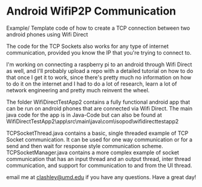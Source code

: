 # Android WifiP2P Communication
 Example/ Template code of how to create a TCP connection between two android phones using Wifi Direct
 
 The code for the TCP Sockets also works for any type of internet communication, provided you know the IP that you're trying to connect to.
 
 I'm working on connecting a raspberry pi to an android through Wifi Direct as well, and I'll probably upload a repo with a detailed tutorial on how to do that once I get it to work, since there's pretty much no information on how to do it on the internet and I had to do a lot of research, learn a lot of network engineering and pretty much reinvent the wheel.
 
 The folder WifiDirectTestApp2 contains a fully functional android app that can be run on android phones that are connected via Wifi Direct. The main java code for the app is in
 Java-Code but can also be found at WifiDirectTestApp2\app\src\main\java\com\isopod\wifidirecttestapp2
 
 TCPSocketThread.java contains a basic, single threaded example of TCP Socket communication. It can be used for one way communication or for a send and then wait for response style communication scheme. TCPSocketManager.java contains a more complex example of socket communication that has an input thread and an output thread, inter thread communication, and support for communication to and from the UI thread.
 
 email me at clashley@umd.edu if you have any questions. Have a great day!

